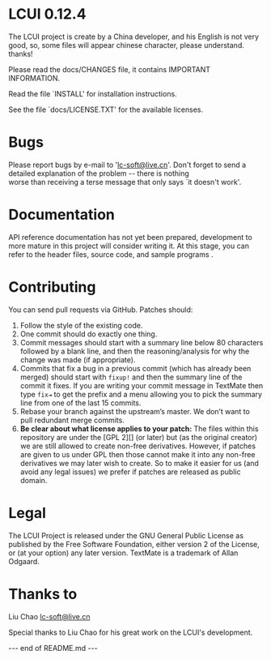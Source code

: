 # LCUI 0.12.4 

  The LCUI project is create by a China developer, and his English is 
  not very good, so, some files will appear chinese character, 
  please understand. thanks!

  Please read the docs/CHANGES file, it contains IMPORTANT INFORMATION.

  Read the file `INSTALL' for installation instructions.

  See the  file `docs/LICENSE.TXT'  for the available licenses.


# Bugs 

  Please report bugs  by e-mail to 'lc-soft@live.cn'. Don't forget to 
  send a  detailed explanation of  the problem --  there is nothing  
  worse than receiving a terse message that only says `it doesn't work'.

# Documentation 

  API reference documentation has not yet been prepared, development to 
  more mature in this project will consider writing it.
  At this stage, you can refer to the header files, source code, and 
  sample programs .


# Contributing

You can send pull requests via GitHub. Patches should:

1. Follow the style of the existing code.
2. One commit should do exactly one thing.
3. Commit messages should start with a summary line below 80 characters followed by a blank line, and then the reasoning/analysis for why the change was made (if appropriate).
4. Commits that fix a bug in a previous commit (which has already been merged) should start with `fixup!` and then the summary line of the commit it fixes. If you are writing your commit message in TextMate then type `fix⇥` to get the prefix and a menu allowing you to pick the summary line from one of the last 15 commits.
5. Rebase your branch against the upstream’s master. We don’t want to pull redundant merge commits.
6. **Be clear about what license applies to your patch:** The files within this repository are under the [GPL 2][] (or later) but (as the original creator) we are still allowed to create non-free derivatives. However, if patches are given to us under GPL then those cannot make it into any non-free derivatives we may later wish to create. So to make it easier for us (and avoid any legal issues) we prefer if patches are released as public domain.

# Legal

The LCUI Project is released under the GNU General Public License as published by the Free Software Foundation, either version 2 of the License, or (at your option) any later version.
TextMate is a trademark of Allan Odgaard.

# Thanks to 
  Liu Chao <lc-soft@live.cn>

Special thanks to Liu Chao for his great work on the LCUI's development.


--- end of README.md ---
